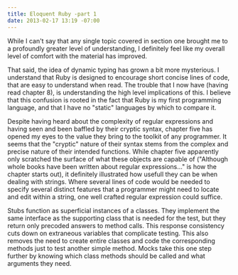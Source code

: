 ```yaml
---
title: Eloquent Ruby -part 1
date: 2013-02-17 13:19 -07:00
---
```


While I can't say that any single topic covered in section one brought me to a profoundly greater level of understanding, I definitely feel like my overall level of comfort with the material has improved.  

That said, the idea of dynamic typing has grown a bit more mysterious.  I understand that Ruby is designed to encourage short concise lines of code, that are easy to understand when read.  The trouble that I now have (having read chapter 8), is understanding the high level implications of this.  I believe that this confusion is rooted in the fact that Ruby is my first programming language, and that I have no "static" languages by which to compare it.

Despite having heard about the complexity of regular expressions and having seen and been baffled by their cryptic syntax, chapter five has opened my eyes to the value they bring to the toolkit of any programmer.  It seems that the "cryptic" nature of their syntax stems from the complex and precise nature of their intended functions.  While chapter five apparently only scratched the surface of what these objects are capable of ("Although whole books have been written about regular expressions..." is how the chapter starts out), it definitely illustrated how usefull they can be when dealing with strings.  Where several lines of code would be needed to specify several distinct features that a programmer might need to locate and edit within a string, one well crafted regular expression could suffice.  

Stubs function as superficial instances of a classes.  They implement the same interface as the supporting class that is needed for the test, but they return only precoded answers to method calls.  This response consistency cuts down on extraneous variables that complicate testing.  This also removes the need to create entire classes and code the corresponding methods just to test another simple method.  Mocks take this one step further by knowing which class methods should be called and what arguments they need.  
